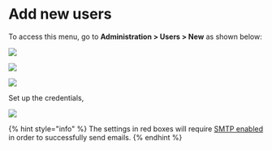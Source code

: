 # Add new users

To access this menu, go to **Administration > Users > New** as shown below:

![](<../../../../../.gitbook/assets/2021-11-20\_23-29-48 (1) (1) (1) (1) (12) (10) (1) (17).png>)

![](../../../../../.gitbook/assets/2021-11-28\_02-33-07.png)

![](../../../../../.gitbook/assets/2021-11-28\_02-59-33.png)

Set up the credentials,

![](../../../../../.gitbook/assets/2021-11-28\_03-04-58.png)

{% hint style="info" %}
The settings in red boxes will require [SMTP enabled](https://docs.rocket.chat/guides/administration/settings/email/setup#set-up-your-credentials) in order to successfully send emails.
{% endhint %}
